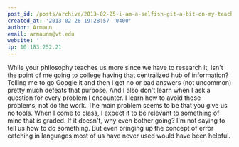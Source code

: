 ```yaml
---
post_id: /posts/archive/2013-02-25-i-am-a-selfish-git-a-bit-on-my-teaching-philosophy/
created_at: '2013-02-26 19:28:57 -0400'
author: Armaun
email: armaunm@vt.edu
website: ''
ip: 10.183.252.21
---
```


While your philosophy teaches us more since we have to research it, isn't the point of me going to college having that centralized hub of information? Telling me to go Google it and then I get no or bad answers (not uncommon) pretty much defeats that purpose. And I also don't learn when I ask a question for every problem I encounter. I learn how to avoid those problems, not do the work. The main problem seems to be that you give us no tools. When I come to class, I expect it to be relevant to something of mine that is graded. If it doesn't, why even bother going? I'm not saying to tell us how to do something. But even bringing up the concept of error catching in languages most of us have never used would have been helpful.